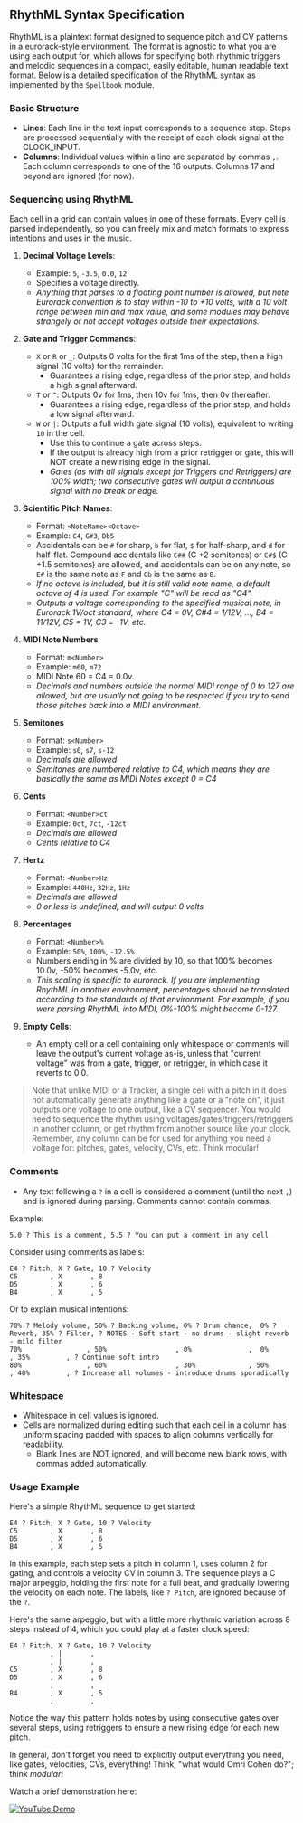 ## RhythML Syntax Specification

RhythML is a plaintext format designed to sequence pitch and CV patterns in a eurorack-style environment. The format is agnostic to what you are using each output for, which allows for specifying both rhythmic triggers and melodic sequences in a compact, easily editable, human readable text format. Below is a detailed specification of the RhythML syntax as implemented by the `Spellbook` module.

### Basic Structure
- **Lines**: Each line in the text input corresponds to a sequence step. Steps are processed sequentially with the receipt of each clock signal at the CLOCK_INPUT.
- **Columns**: Individual values within a line are separated by commas `,`. Each column corresponds to one of the 16 outputs. Columns 17 and beyond are ignored (for now).

### Sequencing using RhythML
Each cell in a grid can contain values in one of these formats. Every cell is parsed independently, so you can freely mix and match formats to express intentions and uses in the music.

1. **Decimal Voltage Levels**:
   - Example: `5`, `-3.5`, `0.0`, `12`
   - Specifies a voltage directly.
   - *Anything that parses to a floating point number is allowed, but note Eurorack convention is to stay within -10 to +10 volts, with a 10 volt range between min and max value, and some modules may behave strangely or not accept voltages outside their expectations.*

2. **Gate and Trigger Commands**:
   - `X` or `R` or `_`: Outputs 0 volts for the first 1ms of the step, then a high signal (10 volts) for the remainder.
	  - Guarantees a rising edge, regardless of the prior step, and holds a high signal afterward.
   - `T` or `^`: Outputs 0v for 1ms, then 10v for 1ms, then 0v thereafter.
      - Guarantees a rising edge, regardless of the prior step, and holds a low signal afterward.
   - `W` or `|`: Outputs a full width gate signal (10 volts), equivalent to writing `10` in the cell.
      - Use this to continue a gate across steps.
      - If the output is already high from a prior retrigger or gate, this will NOT create a new rising edge in the signal.
       - *Gates (as with all signals except for Triggers and Retriggers) are 100% width; two consecutive gates will output a continuous signal with no break or edge.*

3. **Scientific Pitch Names**:
   - Format: `<NoteName><Octave>`
   - Example: `C4`, `G#3`, `Db5`
   - Accidentals can be `#` for sharp, `b` for flat, `$` for half-sharp, and `d` for half-flat. Compound accidentals like `C##` (C +2 semitones) or `C#$` (C +1.5 semitones) are allowed, and accidentals can be on any note, so `E#` is the same note as `F` and `Cb` is the same as `B`.
   - *If no octave is included, but it is still valid note name, a default octave of 4 is used. For example "C" will be read as "C4".*
   - *Outputs a voltage corresponding to the specified musical note, in Eurorack 1V/oct standard, where C4 = 0V, C#4 = 1/12V, ..., B4 = 11/12V, C5 = 1V, C3 = -1V, etc.*
   
4. **MIDI Note Numbers**
   - Format: `m<Number>`
   - Example: `m60`, `m72`
   - MIDI Note 60 = C4 = 0.0v.
   - *Decimals and numbers outside the normal MIDI range of 0 to 127 are allowed, but are usually not going to be respected if you try to send those pitches back into a MIDI environment.*
   
5. **Semitones**
   - Format: `s<Number>`
   - Example: `s0`, `s7`, `s-12`
   - *Decimals are allowed*
   - *Semitones are numbered relative to C4, which means they are basically the same as MIDI Notes except 0 = C4*

6. **Cents**
   - Format: `<Number>ct`
   - Example: `0ct`, `7ct`, `-12ct`
   - *Decimals are allowed*
   - *Cents relative to C4*

7. **Hertz**
   - Format: `<Number>Hz`
   - Example: `440Hz`, `32Hz`, `1Hz`
   - *Decimals are allowed*
   - *0 or less is undefined, and will output 0 volts*

8. **Percentages**
   - Format: `<Number>%`
   - Example: `50%`, `100%`, `-12.5%`
   - Numbers ending in % are divided by 10, so that 100% becomes 10.0v, -50% becomes -5.0v, etc.
   - *This scaling is specific to eurorack. If you are implementing RhythML in another environment, percentages should be translated according to the standards of that environment. For example, if you were parsing RhythML into MIDI, 0%-100% might become 0-127.*

9. **Empty Cells**:
   - An empty cell or a cell containing only whitespace or comments will leave the output's current voltage as-is, unless that "current voltage" was from a gate, trigger, or retrigger, in which case it reverts to 0.0.

> Note that unlike MIDI or a Tracker, a single cell with a pitch in it does not automatically generate anything like a gate or a "note on", it just outputs one voltage to one output, like a CV sequencer. You would need to sequence the rhythm using voltages/gates/triggers/retriggers in another column, or get rhythm from another source like your clock. Remember, any column can be for used for anything you need a voltage for: pitches, gates, velocity, CVs, etc. Think modular!

### Comments
- Any text following a `?` in a cell is considered a comment (until the next `,`) and is ignored during parsing. Comments cannot contain commas.

Example:

`5.0 ? This is a comment, 5.5 ? You can put a comment in any cell`

Consider using comments as labels:

```
E4 ? Pitch, X ? Gate, 10 ? Velocity
C5        , X       , 8
D5        , X       , 6
B4        , X       , 5
```

Or to explain musical intentions:

```
70% ? Melody volume, 50% ? Backing volume, 0% ? Drum chance,  0% ? Reverb, 35% ? Filter, ? NOTES - Soft start - no drums - slight reverb - mild filter
70%                , 50%                 , 0%              ,  0%         , 35%         , ? Continue soft intro
80%                , 60%                 , 30%             , 50%         , 40%         , ? Increase all volumes - introduce drums sporadically
```

### Whitespace
- Whitespace in cell values is ignored.
- Cells are normalized during editing such that each cell in a column has uniform spacing padded with spaces to align columns vertically for readability.
	- Blank lines are NOT ignored, and will become new blank rows, with commas added automatically.

### Usage Example

Here's a simple RhythML sequence to get started:

```
E4 ? Pitch, X ? Gate, 10 ? Velocity
C5        , X       , 8
D5        , X       , 6
B4        , X       , 5
```

In this example, each step sets a pitch in column 1, uses column 2 for gating, and controls a velocity CV in column 3. The sequence plays a C major arpeggio, holding the first note for a full beat, and gradually lowering the velocity on each note. The labels, like `? Pitch`, are ignored because of the `?`.

Here's the same arpeggio, but with a little more rhythmic variation across 8 steps instead of 4, which you could play at a faster clock speed:

```
E4 ? Pitch, X ? Gate, 10 ? Velocity
          , |       , 
          , |       , 
C5        , X       , 8
D5        , X       , 6
          ,         , 
B4        , X       , 5
          ,         , 
```

Notice the way this pattern holds notes by using consecutive gates over several steps, using retriggers to ensure a new rising edge for each new pitch.

In general, don't forget you need to explicitly output everything you need, like gates, velocities, CVs, everything! Think, "what would Omri Cohen do?"; think *modular*!

Watch a brief demonstration here:

[![YouTube Demo](https://img.youtube.com/vi/vhQHPlpJW-Q/0.jpg)](https://www.youtube.com/watch?v=vhQHPlpJW-Q)